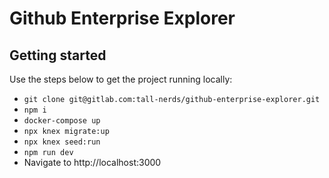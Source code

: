 # Github Enterprise Explorer

## Getting started

Use the steps below to get the project running locally:

- `git clone git@gitlab.com:tall-nerds/github-enterprise-explorer.git`
- `npm i`
- `docker-compose up`
- `npx knex migrate:up`
- `npx knex seed:run`
- `npm run dev`
- Navigate to http://localhost:3000
